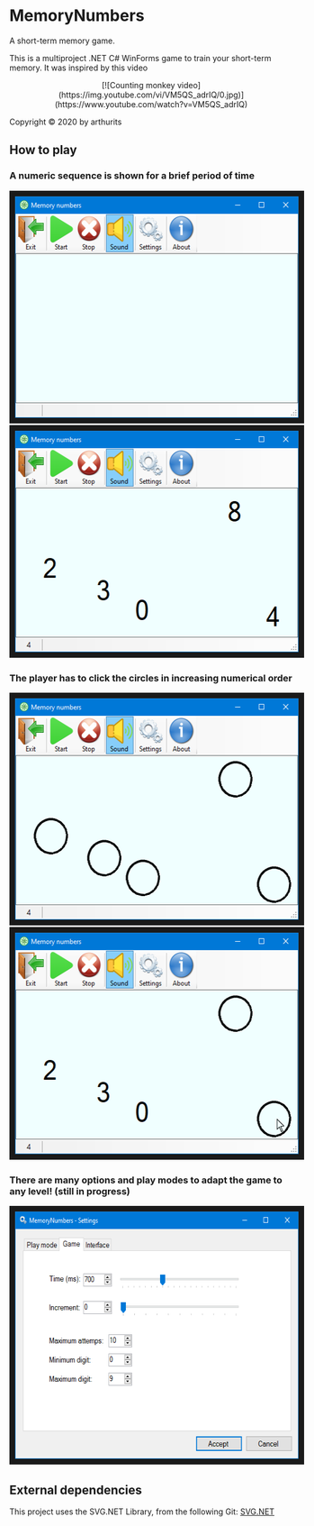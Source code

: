 # MemoryNumbers
A short-term memory game.

This is a multiproject .NET C# WinForms game to train your short-term memory. It was inspired by this video
<p align="center">
[![Counting monkey video](https://img.youtube.com/vi/VM5QS_adrIQ/0.jpg)](https://www.youtube.com/watch?v=VM5QS_adrIQ)
</p>
Copyright © 2020 by arthurits

## How to play
### A numeric sequence is shown for a brief period of time
<p align="center">
	<kbd>
		<img src="/Media/Screenshot 01.png?raw=true" width="536" height="393" border="10"/>
		<img src="/Media/Screenshot 02.png?raw=true" width="536" height="393" border="10"/>
	</kbd>
</p>

### The player has to click the circles in increasing numerical order
<p align="center">
	<kbd>
		<img src="/Media/Screenshot 03.png?raw=true" width="536" height="393" border="10"/>
		<img src="/Media/Screenshot 04.png?raw=true" width="536" height="393" border="10"/>
	</kbd>
</p>

### There are many options and play modes to adapt the game to any level! (still in progress)
<p align="center">
	<kbd>
		<img src="/Media/Screenshot 05.png?raw=true" width="606" height="439" border="10"/>
	</kbd>
</p>

## External dependencies
This project uses the SVG.NET Library, from the following Git:
[SVG.NET](https://github.com/vvvv/SVG)
